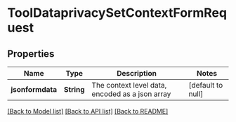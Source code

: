 # ToolDataprivacySetContextFormRequest

## Properties

Name | Type | Description | Notes
------------ | ------------- | ------------- | -------------
**jsonformdata** | **String** | The context level data, encoded as a json array | [default to null]

[[Back to Model list]](../README.md#documentation-for-models) [[Back to API list]](../README.md#documentation-for-api-endpoints) [[Back to README]](../README.md)


